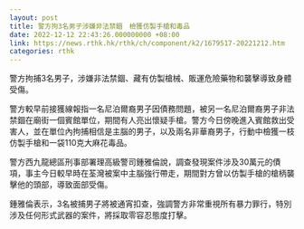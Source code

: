 ```yaml
---
layout: post
title: 警方拘3名男子涉嫌非法禁錮　檢獲仿製手槍和毒品
date: 2022-12-12 22:43:26.000000000 +08:00
link: https://news.rthk.hk/rthk/ch/component/k2/1679517-20221212.htm
categories: rthk
---
```


警方拘捕3名男子，涉嫌非法禁錮、藏有仿製槍械、販運危險藥物和襲擊導致身體受傷。

警方較早前接獲線報指一名尼泊爾裔男子因債務問題，被另一名尼泊爾裔男子非法禁錮在廟街一個賓館單位，期間有人亮出懷疑手槍。警方今日傍晚進入賓館救出受害人，並在單位內拘捕相信是主腦的男子，以及兩名非華裔男子，行動中檢獲一枝仿製手槍和一袋110克大麻花毒品。

警方西九龍總區刑事部署理高級警司鍾雅倫說，調查發現案件涉及30萬元的債項，事主今日較早時在荃灣被案中主腦強行帶走，期間對方曾以仿製手槍的槍柄襲擊他的頭部，導致面部受傷。

鍾雅倫表示，3名被捕男子將被通宵扣查，強調警方非常重視所有暴力罪行，特別涉及任何形式武器的案件，將採取零容忍態度打擊。
